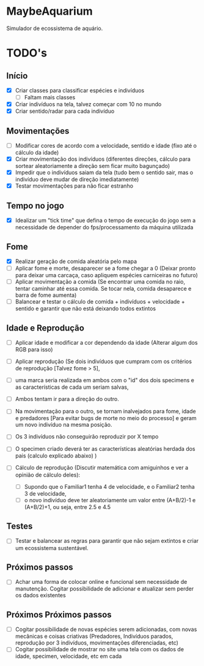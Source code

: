 # MaybeAquarium
Simulador de ecossistema de aquário.

# TODO's

## Início
- [x] Criar classes para classificar espécies e indivíduos 
  - [ ] Faltam mais classes
- [x] Criar indivíduos na tela, talvez começar com 10 no mundo
- [x] Criar sentido/radar para cada indivíduo 

## Movimentações
- [ ] Modificar cores de acordo com a velocidade, sentido e idade (fixo até o cálculo da idade)
- [x] Criar movimentação dos indivíduos (diferentes direções, cálculo para sortear aleatoriamente a direção sem ficar muito bagunçado)
- [x] Impedir que o indivíduos saiam da tela (tudo bem o sentido sair, mas o indivíduo deve mudar de direção imediatamente)
- [x] Testar movimentações para não ficar estranho

## Tempo no jogo
- [x] Idealizar um "tick time" que defina o tempo de execução do jogo sem a necessidade de depender do fps/processamento da máquina utilizada 

## Fome
- [x] Realizar geração de comida aleatória pelo mapa
- [ ] Aplicar fome e morte, desaparecer se a fome chegar a 0 (Deixar pronto para deixar uma carcaça, caso apliquem espécies carniceiras no futuro)
- [ ] Aplicar movimentação a comida (Se encontrar uma comida no raio, tentar caminhar até essa comida. Se tocar nela, comida desaparece e barra de fome aumenta)
- [ ] Balancear e testar o cálculo de comida + indivíduos + velocidade + sentido e garantir que não está deixando todos extintos

## Idade e Reprodução
- [ ] Aplicar idade e modificar a cor dependendo da idade (Alterar algum dos RGB para isso)
- [ ] Aplicar reprodução (Se dois indivíduos que cumpram com os critérios de reprodução [Talvez fome > 5],
- [ ] uma marca seria realizada em ambos com o "id" dos dois specimens e as características de cada um seriam salvas,
- [ ] Ambos tentam ir para a direção do outro.
- [ ] Na movimentação para o outro, se tornam inalvejados para fome, idade e predadores [Para evitar bugs de morte no meio do processo] e geram um novo indivíduo na mesma posição.
- [ ] Os 3 indivíduos não conseguirão reproduzir por X tempo
- [ ] O specimen criado deverá ter as características aleatórias herdada dos pais (calculo explicado abaixo) )

- [ ]  Cálculo de reprodução (Discutir matemática com amiguinhos e ver a opinião de cálculo deles):
    - [ ] Supondo que o Familiar1 tenha 4 de velocidade, e o Familiar2 tenha 3 de velocidade,
    - [ ] o novo indivíduo deve ter aleatoriamente um valor entre (A+B/2)-1 e (A+B/2)+1, ou seja, entre 2.5 e 4.5

## Testes
- [ ] Testar e balancear as regras para garantir que não sejam extintos e criar um ecossistema sustentável.

## Próximos passos
- [ ] Achar uma forma de colocar online e funcional sem necessidade de manutenção. Cogitar possibilidade de adicionar e atualizar sem perder os dados existentes

## Próximos Próximos passos
- [ ] Cogitar possibilidade de novas espécies serem adicionadas, com novas mecânicas e coisas criativas (Predadores, Indivíduos parados, reprodução por 3 indivíduos, movimentações diferenciadas, etc)
- [ ] Cogitar possibilidade de mostrar no site uma tela com os dados de idade, specimen, velocidade, etc em cada 